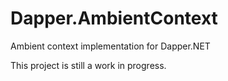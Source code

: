 # Dapper.AmbientContext
Ambient context implementation for Dapper.NET

This project is still a work in progress.
